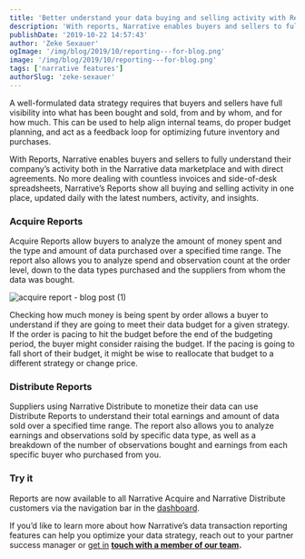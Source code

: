 ```yaml
---
title: 'Better understand your data buying and selling activity with Reports'
description: 'With reports, Narrative enables buyers and sellers to fully understand their company’s activity both in the Narrative data marketplace and with direct agreements.'
publishDate: '2019-10-22 14:57:43'
author: 'Zeke Sexauer'
ogImage: '/img/blog/2019/10/reporting---for-blog.png'
image: '/img/blog/2019/10/reporting---for-blog.png'
tags: ['narrative features']
authorSlug: 'zeke-sexauer'
---
```

A well-formulated data strategy requires that buyers and sellers have full visibility into what has been bought and sold, from and by whom, and for how much. This can be used to help align internal teams, do proper budget planning, and act as a feedback loop for optimizing future inventory and purchases.

With Reports, Narrative enables buyers and sellers to fully understand their company’s activity both in the Narrative data marketplace and with direct agreements. No more dealing with countless invoices and side-of-desk spreadsheets, Narrative’s Reports show all buying and selling activity in one place, updated daily with the latest numbers, activity, and insights.

### Acquire Reports

Acquire Reports allow buyers to analyze the amount of money spent and the type and amount of data purchased over a specified time range. The report also allows you to analyze spend and observation count at the order level, down to the data types purchased and the suppliers from whom the data was bought.

![acquire report - blog post (1)](https://solutions.narrative.io/hubfs/acquire%20report%20-%20blog%20post%20(1).png)

Checking how much money is being spent by order allows a buyer to understand if they are going to meet their data budget for a given strategy. If the order is pacing to hit the budget before the end of the budgeting period, the buyer might consider raising the budget. If the pacing is going to fall short of their budget, it might be wise to reallocate that budget to a different strategy or change price.

### Distribute Reports

Suppliers using Narrative Distribute to monetize their data can use Distribute Reports to understand their total earnings and amount of data sold over a specified time range. The report also allows you to analyze earnings and observations sold by specific data type, as well as a breakdown of the number of observations bought and earnings from each specific buyer who purchased from you.

### Try it

Reports are now available to all Narrative Acquire and Narrative Distribute customers via the navigation bar in the [dashboard](https://data.narrative.io/).

If you’d like to learn more about how Narrative’s data transaction reporting features can help you optimize your data strategy, reach out to your partner success manager or [get in](https://www.narrative.io/get-started) **[touch with a member of our team](https://www.narrative.io/get-started).**
